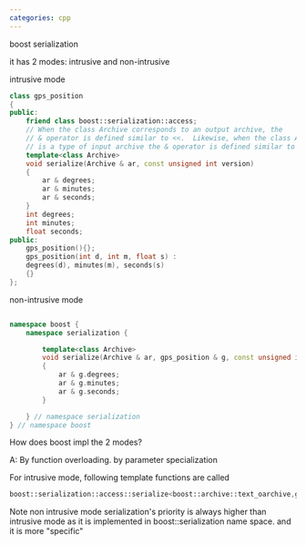 ```yaml
---
categories: cpp
---
```

boost serialization

it has 2 modes: intrusive and non-intrusive



intrusive mode

```cpp
class gps_position
{
public:
	friend class boost::serialization::access;
	// When the class Archive corresponds to an output archive, the
	// & operator is defined similar to <<.  Likewise, when the class Archive
	// is a type of input archive the & operator is defined similar to >>.
	template<class Archive>
	void serialize(Archive & ar, const unsigned int version)
	{
		ar & degrees;
		ar & minutes;
		ar & seconds;
	}
	int degrees;
	int minutes;
	float seconds;
public:
	gps_position(){};
	gps_position(int d, int m, float s) :
	degrees(d), minutes(m), seconds(s)
	{}
};
```



non-intrusive mode

```cpp

namespace boost {
	namespace serialization {

		template<class Archive>
		void serialize(Archive & ar, gps_position & g, const unsigned int version)
		{
			ar & g.degrees;
			ar & g.minutes;
			ar & g.seconds;
		}

	} // namespace serialization
} // namespace boost
```

How does boost impl the 2 modes?

A: By function overloading. by parameter specialization

For intrusive mode, following template functions are called

```cpp
boost::serialization::access::serialize<boost::archive::text_oarchive,gps_position>(boost::archive::text_oarchive & ar, gps_position & t, const unsigned int file_version);
```

Note non intrusive mode serialization's priority is always higher than  intrusive mode as it is implemented in boost::serialization name space. and it is more "specific" 
